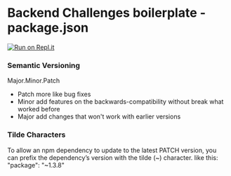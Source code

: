 # Backend Challenges boilerplate - package.json
[![Run on Repl.it](https://repl.it/badge/github/freeCodeCamp/boilerplate-npm)](https://repl.it/github/freeCodeCamp/boilerplate-npm)

### Semantic Versioning
Major.Minor.Patch
- Patch more like bug fixes
- Minor add features on the backwards-compatibility without break what worked before
- Major add changes that won't work with earlier versions

### Tilde Characters 
To allow an npm dependency to update to the latest PATCH version, you can prefix the dependency’s version with the 
tilde (~) character. like this: "package": "~1.3.8"
